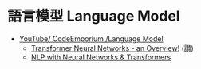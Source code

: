 # 語言模型 Language Model

* [YouTube/ CodeEmporium
/Language Model](https://www.youtube.com/playlist?list=PLTl9hO2Oobd_bzXUpzKMKA3liq2kj6LfE)
    * [Transformer Neural Networks - an Overview!](https://www.youtube.com/watch?v=O3xbVmpdJwU) (讚)
    * [NLP with Neural Networks & Transformers](https://www.youtube.com/watch?v=BGKumht1qLA)
